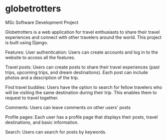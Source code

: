 # globetrotters
MSc Software Development Project

Globetrotters is a web application for travel enthusiasts to share their travel experiences and connect with other travelers around the world. 
This project is built using Django.

Features:
  User authentication: Users can create accounts and log in to the website to access all the features.
  
  Travel posts: Users can create posts to share their travel experiences (past trips, upcoming trips, and dream destinations). Each post can include photos and a description of the trip.
  
  Find travel buddies: Users have the option to search for fellow travelers who will be visiting the same destination during their trip. This enables them to request to travel together.
 
  Comments: Users can leave comments on other users' posts
  
  Profile pages: Each user has a profile page that displays their posts, travel destinations, and basic information.
  
  Search: Users can search for posts by keywords.
